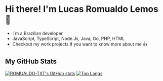 # Hi there! I'm Lucas Romualdo Lemos 👋

- I´m a Brazilian developer 
- JavaScript, TypeScript, Node.Js, Java, Go, PHP, HTML 
- Checkout my work projects if you want to know more about me 👍

## My GitHub Stats
[![ROMUALDO-TXT's GitHub stats](https://github-readme-stats.vercel.app/api?username=ROMUALDO-TXT&theme=dark)](https://github.com/ROMUALDO-TXT/ROMUALDO-TXT)
[![Top Langs](https://github-readme-stats.vercel.app/api/top-langs/?username=ROMUALDO-TXT&theme=dark&langs_count=5&layout=compact)](https://github.com/anuraghazra/github-readme-stats)
